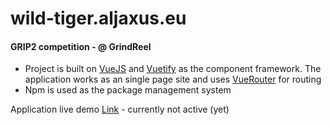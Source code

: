 # wild-tiger.aljaxus.eu
#### GRIP2 competition - @ GrindReel

* Project is built on [VueJS](https://vuejs.org) and [Vuetify](https://vuetifyjs.com/en/) as the component framework. The application works as an single page site and uses [VueRouter](https://router.vuejs.org) for routing
* Npm is used as the package management system

Application live demo [Link](https://wild-tiger.aljaxus.eu) - currently not active (yet)
